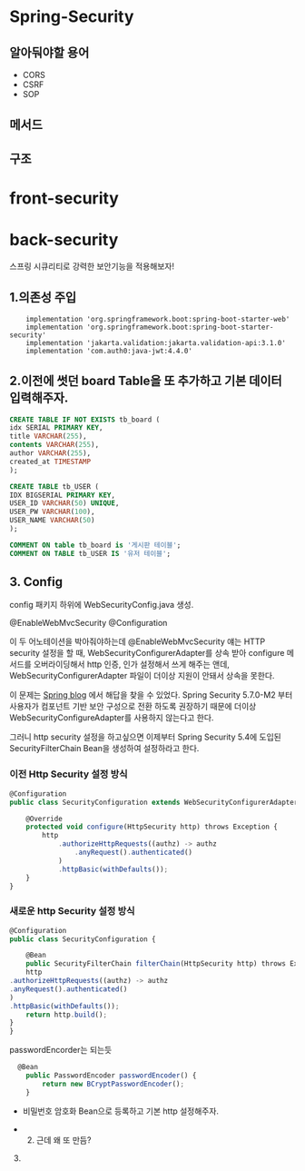 # Spring-Security

## 알아둬야할 용어
- CORS
- CSRF
- SOP
## 메서드

## 구조

# front-security


# back-security
스프링 시큐리티로 강력한 보안기능을 적용해보자!

## 1.의존성 주입

```shell
	implementation 'org.springframework.boot:spring-boot-starter-web'
	implementation 'org.springframework.boot:spring-boot-starter-security'
	implementation 'jakarta.validation:jakarta.validation-api:3.1.0'
	implementation 'com.auth0:java-jwt:4.4.0'
```
## 2.이전에 썻던 board Table을 또 추가하고 기본 데이터 입력해주자.
```sql
CREATE TABLE IF NOT EXISTS tb_board (
idx SERIAL PRIMARY KEY,
title VARCHAR(255),
contents VARCHAR(255),
author VARCHAR(255),
created_at TIMESTAMP
);

CREATE TABLE tb_USER (
IDX BIGSERIAL PRIMARY KEY,
USER_ID VARCHAR(50) UNIQUE,
USER_PW VARCHAR(100),
USER_NAME VARCHAR(50)
);

COMMENT ON table tb_board is '게시판 테이블';
COMMENT ON TABLE tb_USER IS '유저 테이블';
```

## 3. Config
config 패키지 하위에 WebSecurityConfig.java 생성.

@EnableWebMvcSecurity
@Configuration

이 두 어노테이션을 박아줘야하는데
@EnableWebMvcSecurity
얘는 
HTTP security 설정을 할 때,
WebSecurityConfigurerAdapter를 상속 받아
configure 메서드를 오버라이딩해서
http 인증, 인가 설정해서 쓰게 해주는 앤데,
WebSecurityConfigurerAdapter 파일이 더이상 지원이 안돼서 
상속을 못한다.

이 문제는 [Spring blog](https://spring.io/blog/2022/02/21/spring-security-without-the-websecurityconfigureradapter)
에서 해답을 찾을 수 있었다.
Spring Security 5.7.0-M2 부터 
사용자가 컴포넌트 기반 보안 구성으로 전환 하도록 권장하기 때문에 
더이상 WebSecurityConfigureAdapter를 사용하지 않는다고 한다.

그러니 http security 설정을 하고싶으면 
이제부터 Spring Security 5.4에 도입된 
SecurityFilterChain Bean을 생성하여 설정하라고 한다.

### 이전 Http Security 설정 방식
```javascript
@Configuration
public class SecurityConfiguration extends WebSecurityConfigurerAdapter {

    @Override
    protected void configure(HttpSecurity http) throws Exception {
        http
            .authorizeHttpRequests((authz) -> authz
                .anyRequest().authenticated()
            )
            .httpBasic(withDefaults());
    }
}

```
### 새로운 http Security 설정 방식
```javascript
@Configuration
public class SecurityConfiguration {

    @Bean
    public SecurityFilterChain filterChain(HttpSecurity http) throws Exception {
    http
.authorizeHttpRequests((authz) -> authz
.anyRequest().authenticated()
)
.httpBasic(withDefaults());
    return http.build();
}
}
```

passwordEncorder는 되는듯 
```javascript
  @Bean
    public PasswordEncoder passwordEncoder() {
        return new BCryptPasswordEncoder();
    }
```


- 비밀번호 암호화
Bean으로 등록하고 기본 http 설정해주자.



* 2. 근데 왜 또 만듬?
3. 